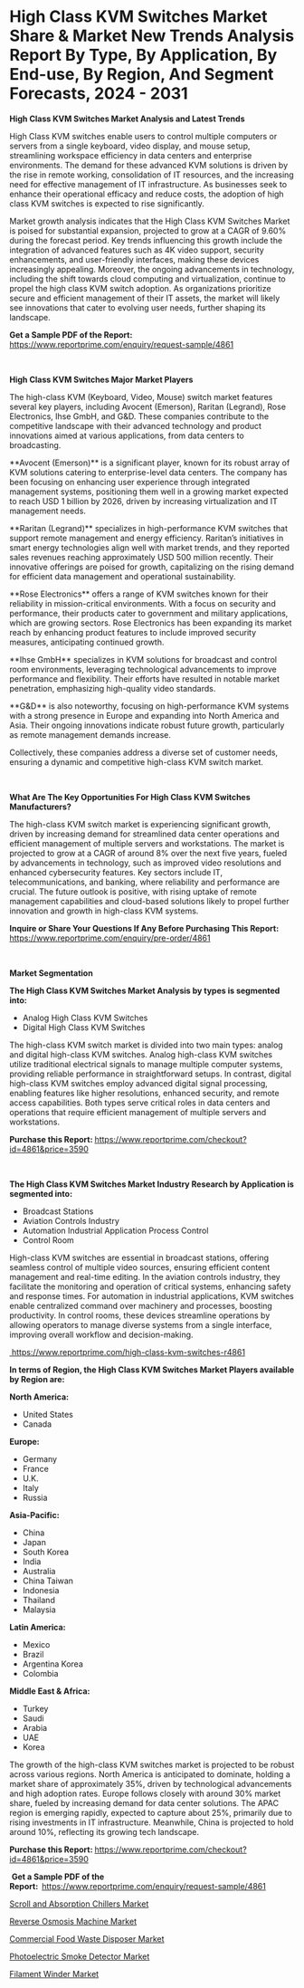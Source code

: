 <p><h1>High Class KVM Switches Market Share & Market New Trends Analysis Report By Type, By Application, By End-use, By Region, And Segment Forecasts, 2024 - 2031</h1></p><p><strong>High Class KVM Switches Market Analysis and Latest Trends</strong></p>
<p><p>High Class KVM switches enable users to control multiple computers or servers from a single keyboard, video display, and mouse setup, streamlining workspace efficiency in data centers and enterprise environments. The demand for these advanced KVM solutions is driven by the rise in remote working, consolidation of IT resources, and the increasing need for effective management of IT infrastructure. As businesses seek to enhance their operational efficacy and reduce costs, the adoption of high class KVM switches is expected to rise significantly.</p><p>Market growth analysis indicates that the High Class KVM Switches Market is poised for substantial expansion, projected to grow at a CAGR of 9.60% during the forecast period. Key trends influencing this growth include the integration of advanced features such as 4K video support, security enhancements, and user-friendly interfaces, making these devices increasingly appealing. Moreover, the ongoing advancements in technology, including the shift towards cloud computing and virtualization, continue to propel the high class KVM switch adoption. As organizations prioritize secure and efficient management of their IT assets, the market will likely see innovations that cater to evolving user needs, further shaping its landscape.</p></p>
<p><strong>Get a Sample PDF of the Report:&nbsp;</strong> <a href="https://www.reportprime.com/enquiry/request-sample/4861">https://www.reportprime.com/enquiry/request-sample/4861</a></p>
<p>&nbsp;</p>
<p><strong>High Class KVM Switches Major Market Players</strong></p>
<p><p>The high-class KVM (Keyboard, Video, Mouse) switch market features several key players, including Avocent (Emerson), Raritan (Legrand), Rose Electronics, Ihse GmbH, and G&D. These companies contribute to the competitive landscape with their advanced technology and product innovations aimed at various applications, from data centers to broadcasting.</p><p>**Avocent (Emerson)** is a significant player, known for its robust array of KVM solutions catering to enterprise-level data centers. The company has been focusing on enhancing user experience through integrated management systems, positioning them well in a growing market expected to reach USD 1 billion by 2026, driven by increasing virtualization and IT management needs.</p><p>**Raritan (Legrand)** specializes in high-performance KVM switches that support remote management and energy efficiency. Raritan’s initiatives in smart energy technologies align well with market trends, and they reported sales revenues reaching approximately USD 500 million recently. Their innovative offerings are poised for growth, capitalizing on the rising demand for efficient data management and operational sustainability.</p><p>**Rose Electronics** offers a range of KVM switches known for their reliability in mission-critical environments. With a focus on security and performance, their products cater to government and military applications, which are growing sectors. Rose Electronics has been expanding its market reach by enhancing product features to include improved security measures, anticipating continued growth.</p><p>**Ihse GmbH** specializes in KVM solutions for broadcast and control room environments, leveraging technological advancements to improve performance and flexibility. Their efforts have resulted in notable market penetration, emphasizing high-quality video standards.</p><p>**G&D** is also noteworthy, focusing on high-performance KVM systems with a strong presence in Europe and expanding into North America and Asia. Their ongoing innovations indicate robust future growth, particularly as remote management demands increase.</p><p>Collectively, these companies address a diverse set of customer needs, ensuring a dynamic and competitive high-class KVM switch market.</p></p>
<p>&nbsp;</p>
<p><strong>What Are The Key Opportunities For High Class KVM Switches Manufacturers?</strong></p>
<p><p>The high-class KVM switch market is experiencing significant growth, driven by increasing demand for streamlined data center operations and efficient management of multiple servers and workstations. The market is projected to grow at a CAGR of around 8% over the next five years, fueled by advancements in technology, such as improved video resolutions and enhanced cybersecurity features. Key sectors include IT, telecommunications, and banking, where reliability and performance are crucial. The future outlook is positive, with rising uptake of remote management capabilities and cloud-based solutions likely to propel further innovation and growth in high-class KVM systems.</p></p>
<p><strong>Inquire or Share Your Questions If Any Before Purchasing This Report:</strong> <a href="https://www.reportprime.com/enquiry/pre-order/4861">https://www.reportprime.com/enquiry/pre-order/4861</a></p>
<p>&nbsp;</p>
<p><strong>Market Segmentation</strong></p>
<p><strong>The High Class KVM Switches Market Analysis by types is segmented into:</strong></p>
<p><ul><li>Analog High Class KVM Switches</li><li>Digital High Class KVM Switches</li></ul></p>
<p><p>The high-class KVM switch market is divided into two main types: analog and digital high-class KVM switches. Analog high-class KVM switches utilize traditional electrical signals to manage multiple computer systems, providing reliable performance in straightforward setups. In contrast, digital high-class KVM switches employ advanced digital signal processing, enabling features like higher resolutions, enhanced security, and remote access capabilities. Both types serve critical roles in data centers and operations that require efficient management of multiple servers and workstations.</p></p>
<p><strong>Purchase this Report:&nbsp;</strong><a href="https://www.reportprime.com/checkout?id=4861&price=3590">https://www.reportprime.com/checkout?id=4861&price=3590</a></p>
<p>&nbsp;</p>
<p><strong>The High Class KVM Switches Market Industry Research by Application is segmented into:</strong></p>
<p><ul><li>Broadcast Stations</li><li>Aviation Controls Industry</li><li>Automation Industrial Application Process Control</li><li>Control Room</li></ul></p>
<p><p>High-class KVM switches are essential in broadcast stations, offering seamless control of multiple video sources, ensuring efficient content management and real-time editing. In the aviation controls industry, they facilitate the monitoring and operation of critical systems, enhancing safety and response times. For automation in industrial applications, KVM switches enable centralized command over machinery and processes, boosting productivity. In control rooms, these devices streamline operations by allowing operators to manage diverse systems from a single interface, improving overall workflow and decision-making.</p></p>
<p><a href="https://www.reportprime.com/high-class-kvm-switches-r4861">&nbsp;https://www.reportprime.com/high-class-kvm-switches-r4861</a></p>
<p><strong>In terms of Region, the High Class KVM Switches Market Players available by Region are:</strong></p>
<p>
    <p> <strong> North America: </strong>
        <ul>
            <li>United States</li>
            <li>Canada</li>
        </ul>
        </p> 
    <p> <strong> Europe: </strong>
        <ul>
            <li>Germany</li>
            <li>France</li>
            <li>U.K.</li>
            <li>Italy</li>
            <li>Russia</li>
        </ul>
        </p> 
    <p> <strong> Asia-Pacific: </strong>
        <ul>
            <li>China</li>
            <li>Japan</li>
            <li>South Korea</li>
            <li>India</li>
            <li>Australia</li>
            <li>China Taiwan</li>
            <li>Indonesia</li>
            <li>Thailand</li>
            <li>Malaysia</li>
        </ul>
        </p> 
    <p> <strong> Latin America: </strong>
        <ul>
            <li>Mexico</li>
            <li>Brazil</li>
            <li>Argentina Korea</li>
            <li>Colombia</li>
        </ul>
        </p> 
    <p> <strong> Middle East & Africa: </strong>
        <ul>
            <li>Turkey</li>
            <li>Saudi</li>
            <li>Arabia</li>
            <li>UAE</li>
            <li>Korea</li>
        </ul>
    </p>
    </p>
<p><p>The growth of the high-class KVM switches market is projected to be robust across various regions. North America is anticipated to dominate, holding a market share of approximately 35%, driven by technological advancements and high adoption rates. Europe follows closely with around 30% market share, fueled by increasing demand for data center solutions. The APAC region is emerging rapidly, expected to capture about 25%, primarily due to rising investments in IT infrastructure. Meanwhile, China is projected to hold around 10%, reflecting its growing tech landscape.</p></p>
<p><strong>Purchase this Report: </strong><a href="https://www.reportprime.com/checkout?id=4861&price=3590">https://www.reportprime.com/checkout?id=4861&price=3590</a></p>
<p>&nbsp;<strong>Get a Sample PDF of the Report:&nbsp;&nbsp;</strong><a href="https://www.reportprime.com/enquiry/request-sample/4861">https://www.reportprime.com/enquiry/request-sample/4861</a></p>
<p><strong></strong></p>
<p><p><a href="https://issuu.com/reportprime-2/docs/scroll-and-absorption-chillers-mark_041161f216f002">Scroll and Absorption Chillers Market</a></p><p><a href="https://www.linkedin.com/pulse/reverse-osmosis-machine-industry-analysis-report-its-market-dq2ec?trackingId=j286SPXXRvyn2BMJoGl%2BIA%3D%3D">Reverse Osmosis Machine Market</a></p><p><a href="https://www.linkedin.com/pulse/global-commercial-food-waste-disposer-market-focus-0mtjc?trackingId=JFXuPstOS1yvaAwQvjBhlA%3D%3D">Commercial Food Waste Disposer Market</a></p><p><a href="https://issuu.com/reportprime-2/docs/photoelectric-smoke-detector-market_7b1eb6b20cf995">Photoelectric Smoke Detector Market</a></p><p><a href="https://www.linkedin.com/pulse/filament-winder-industry-sector-market-dynamics-future-dm8qc?trackingId=nCM1lp6DSnalHhd%2BWfRspw%3D%3D">Filament Winder Market</a></p></p>